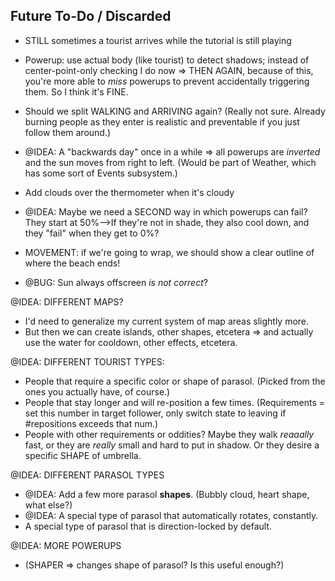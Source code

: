 


## Future To-Do / Discarded

* STILL sometimes a tourist arrives while the tutorial is still playing
* Powerup: use actual body (like tourist) to detect shadows; instead of center-point-only checking I do now => THEN AGAIN, because of this, you're more able to _miss_ powerups to prevent accidentally triggering them. So I think it's FINE.
* Should we split WALKING and ARRIVING again? (Really not sure. Already burning people as they enter is realistic and preventable if you just follow them around.)
* @IDEA: A "backwards day" once in a while => all powerups are _inverted_ and the sun moves from right to left. (Would be part of Weather, which has some sort of Events subsystem.)
* Add clouds over the thermometer when it's cloudy
* @IDEA: Maybe we need a SECOND way in which powerups can fail? They start at 50%-->If they're not in shade, they also cool down, and they "fail" when they get to 0%?

* MOVEMENT: if we're going to wrap, we should show a clear outline of where the beach ends!
* @BUG: Sun always offscreen _is not correct_?

@IDEA: DIFFERENT MAPS?
* I'd need to generalize my current system of map areas slightly more.
* But then we can create islands, other shapes, etcetera => and actually use the water for cooldown, other effects, etcetera.

@IDEA: DIFFERENT TOURIST TYPES:

* People that require a specific color or shape of parasol. (Picked from the ones you actually have, of course.)
* People that stay longer and will re-position a few times. (Requirements = set this number in target follower, only switch state to leaving if #repositions exceeds that num.)
* People with other requirements or oddities? Maybe they walk _reaaally_ fast, or they are _really_ small and hard to put in shadow. Or they desire a specific SHAPE of umbrella.

@IDEA: DIFFERENT PARASOL TYPES

* @IDEA: Add a few more parasol **shapes**. (Bubbly cloud, heart shape, what else?)
* @IDEA: A special type of parasol that automatically rotates, constantly. 
* A special type of parasol that is direction-locked by default.

@IDEA: MORE POWERUPS
* (SHAPER => changes shape of parasol? Is this useful enough?)